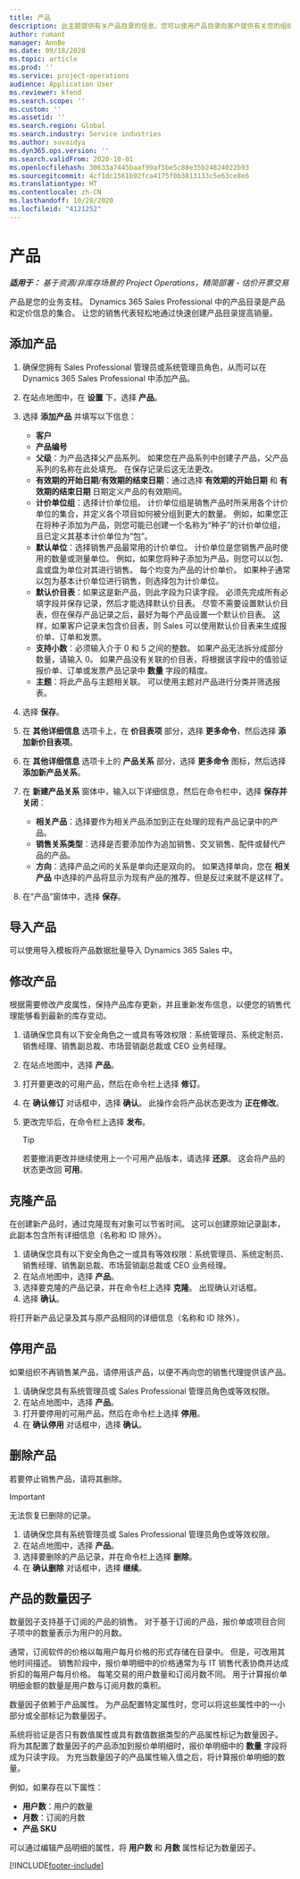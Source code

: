 ```yaml
---
title: 产品
description: 此主题提供有关产品目录的信息，您可以使用产品目录向客户提供有关您的组织所提供的产品和定价的信息。
author: rumant
manager: AnnBe
ms.date: 09/18/2020
ms.topic: article
ms.prod: ''
ms.service: project-operations
audience: Application User
ms.reviewer: kfend
ms.search.scope: ''
ms.custom: ''
ms.assetid: ''
ms.search.region: Global
ms.search.industry: Service industries
ms.author: suvaidya
ms.dyn365.ops.version: ''
ms.search.validFrom: 2020-10-01
ms.openlocfilehash: 30633a7445baaf99af5be5c88e35b24824022b93
ms.sourcegitcommit: 4cf1dc1561b92fca4175f0b3813133c5e63ce8e6
ms.translationtype: HT
ms.contentlocale: zh-CN
ms.lasthandoff: 10/28/2020
ms.locfileid: "4121252"
---
```

# <a name="products"></a>产品

_**适用于：** 基于资源/非库存场景的 Project Operations，精简部署 - 估价开票交易_

产品是您的业务支柱。 Dynamics 365 Sales Professional 中的产品目录是产品和定价信息的集合。 让您的销售代表轻松地通过快速创建产品目录提高销量。

## <a name="add-a-product"></a>添加产品

1.  确保您拥有 Sales Professional 管理员或系统管理员角色，从而可以在 Dynamics 365 Sales Professional 中添加产品。
2.  在站点地图中，在 **设置** 下，选择 **产品**。
3.  选择 **添加产品** 并填写以下信息：

    -  **客户**
    -  **产品编号**
    -  **父级**：为产品选择父产品系列。 如果您在产品系列中创建子产品，父产品系列的名称在此处填充。 在保存记录后这无法更改。
    -  **有效期的开始日期**/**有效期的结束日期**：通过选择 **有效期的开始日期** 和 **有效期的结束日期** 日期定义产品的有效期间。
    -  **计价单位组**：选择计价单位组。 计价单位组是销售产品时所采用各个计价单位的集合，并定义各个项目如何被分组到更大的数量。 例如，如果您正在将种子添加为产品，则您可能已创建一个名称为“种子”的计价单位组，且已定义其基本计价单位为“包”。
    -  **默认单位**：选择销售产品最常用的计价单位。 计价单位是您销售产品时使用的数量或测量单位。 例如，如果您将种子添加为产品，则您可以以包、盒或盘为单位对其进行销售。 每个均变为产品的计价单价。 如果种子通常以包为基本计价单位进行销售，则选择包为计价单位。
    -  **默认价目表**：如果这是新产品，则此字段为只读字段。 必须先完成所有必填字段并保存记录，然后才能选择默认价目表。 尽管不需要设置默认价目表，但在保存产品记录之后，最好为每个产品设置一个默认价目表。 这样，如果客户记录未包含价目表，则 Sales 可以使用默认价目表来生成报价单、订单和发票。
    -  **支持小数**：必须输入介于 0 和 5 之间的整数。 如果产品无法拆分成部分数量，请输入 0。 如果产品没有关联的价目表，将根据该字段中的值验证报价单、订单或发票产品记录中 **数量** 字段的精度。
    -  **主题**：将此产品与主题相关联。 可以使用主题对产品进行分类并筛选报表。

4.  选择 **保存**。
5.  在 **其他详细信息** 选项卡上，在 **价目表项** 部分，选择 **更多命令**，然后选择 **添加新价目表项**。
7.  在 **其他详细信息** 选项卡上的 **产品关系** 部分，选择 **更多命令** 图标，然后选择 **添加新产品关系**。
8.  在 **新建产品关系** 窗体中，输入以下详细信息，然后在命令栏中，选择 **保存并关闭**：

    -   **相关产品**：选择要作为相关产品添加到正在处理的现有产品记录中的产品。
    -   **销售关系类型**：选择是否要添加作为追加销售、交叉销售、配件或替代产品的产品。
    -   **方向**：选择产品之间的关系是单向还是双向的。 如果选择单向，您在 **相关产品** 中选择的产品将显示为现有产品的推荐，但是反过来就不是这样了。

9.  在“产品”窗体中，选择 **保存**。

## <a name="import-products"></a>导入产品

可以使用导入模板将产品数据批量导入 Dynamics 365 Sales 中。

## <a name="revise-a-product"></a>修改产品

根据需要修改产皮属性，保持产品库存更新，并且重新发布信息，以便您的销售代理能够看到最新的库存变动。

1.  请确保您具有以下安全角色之一或具有等效权限：系统管理员、系统定制员、销售经理、销售副总裁、市场营销副总裁或 CEO 业务经理。
2.  在站点地图中，选择 **产品**。
3.  打开要更改的可用产品，然后在命令栏上选择 **修订**。
4.  在 **确认修订** 对话框中，选择 **确认**。 此操作会将产品状态更改为 **正在修改**。
5.  更改完毕后，在命令栏上选择 **发布**。

    > [!TIP]
    > 若要撤消更改并继续使用上一个可用产品版本，请选择 **还原**。 这会将产品的状态更改回 **可用**。

## <a name="clone-a-product"></a>克隆产品 

在创建新产品时，通过克隆现有对象可以节省时间。 这可以创建原始记录副本，此副本包含所有详细信息（名称和 ID 除外）。

1.  请确保您具有以下安全角色之一或具有等效权限：系统管理员、系统定制员、销售经理、销售副总裁、市场营销副总裁或 CEO 业务经理。
2.  在站点地图中，选择 **产品**。
3.  选择要克隆的产品记录，并在命令栏上选择 **克隆**。 出现确认对话框。
4.  选择 **确认**。

将打开新产品记录及其与原产品相同的详细信息（名称和 ID 除外）。

## <a name="retire-a-product"></a>停用产品 

如果组织不再销售某产品，请停用该产品，以便不再向您的销售代理提供该产品。

1.  请确保您具有系统管理员或 Sales Professional 管理员角色或等效权限。
2.  在站点地图中，选择 **产品**。
3.  打开要停用的可用产品，然后在命令栏上选择 **停用**。
4.  在 **确认停用** 对话框中，选择 **确认**。


## <a name="delete-a-product"></a>删除产品

若要停止销售产品，请将其删除。

> [!IMPORTANT]
> 无法恢复已删除的记录。

1.  请确保您具有系统管理员或 Sales Professional 管理员角色或等效权限。
2.  在站点地图中，选择 **产品**。
3.  选择要删除的产品记录，并在命令栏上选择 **删除**。
4.  在 **确认删除** 对话框中，选择 **继续**。
 
 ## <a name="quantity-factors-for-products"></a>产品的数量因子

数量因子支持基于订阅的产品的销售。 对于基于订阅的产品，报价单或项目合同子项中的数量表示为用户的月数。

通常，订阅软件的价格以每用户每月价格的形式存储在目录中。 但是，可改用其他时间描述。 销售阶段中，报价单明细中的价格通常为与 IT 销售代表协商并达成折扣的每用户每月价格。 每笔交易的用户数量和订阅月数不同。 用于计算报价单明细金额的数量是用户数与订阅月数的乘积。

数量因子依赖于产品属性。 为产品配置特定属性时，您可以将这些属性中的一小部分或全部标记为数量因子。

系统将验证是否只有数值属性或具有数值数据类型的产品属性标记为数量因子。 将为其配置了数量因子的产品添加到报价单明细时，报价单明细中的 **数量** 字段将成为只读字段。 为充当数量因子的产品属性输入值之后，将计算报价单明细的数量。

例如，如果存在以下属性： 

- **用户数**：用户的数量 
- **月数**：订阅的月数
- **产品 SKU** 

可以通过编辑产品明细的属性，将 **用户数** 和 **月数** 属性标记为数量因子。 


[!INCLUDE[footer-include](../includes/footer-banner.md)]